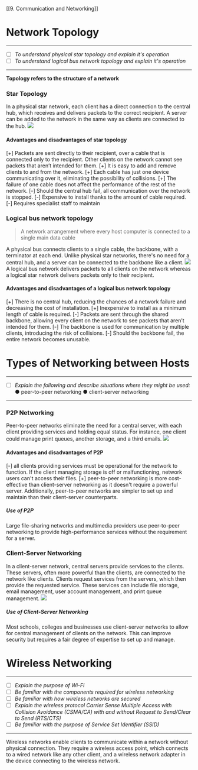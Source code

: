 [[9. Communication and Networking]]
# Network Topology
---
- [ ] *To understand physical star topology and explain it's operation*
- [ ] *To understand logical bus network topology and explain it's operation*
---
**Topology refers to the structure of a network**
### Star Topology
In a physical star network, each client has a direct connection to the central hub, which receives and delivers packets to the correct recipient. A server can be added to the network in the same way as clients are connected to the hub.
![](https://upload.wikimedia.org/wikipedia/commons/thumb/8/84/Star_Topology.png/220px-Star_Topology.png)
#### Advantages and disadvantages of star topology
[+] Packets are sent directly to their recipient, over a cable that is connected only to the recipient. Other clients on the network cannot see packets that aren’t intended for them.
[+] It is easy to add and remove clients to and from the network.
[+] Each cable has just one device communicating over it, eliminating the possibility of collisions.
[+] The failure of one cable does not affect the performance of the rest of the network.
[-] Should the central hub fail, all communication over the network is stopped.
[-] Expensive to install thanks to the amount of cable required.
[-] Requires specialist staff to maintain

### Logical bus network topology
>A network arrangement where every host computer is connected to a single main data cable

A physical bus connects clients to a single cable, the backbone, with a terminator at each end. Unlike physical star networks, there's no need for a central hub, and a server can be connected to the backbone like a client.
![](https://upload.wikimedia.org/wikipedia/commons/thumb/4/47/BusNetwork.svg/220px-BusNetwork.svg.png)
A logical bus network delivers packets to all clients on the network whereas a logical star network delivers packets only to their recipient.

#### Advantages and disadvantages of a logical bus network topology
[+] There is no central hub, reducing the chances of a network failure and decreasing the cost of installation.
[+] Inexpensive to install as a minimum length of cable is required.
[-] Packets are sent through the shared backbone, allowing every client on the network to see packets that aren’t intended for them.
[-] The backbone is used for communication by multiple clients, introducing the risk of collisions. 
[-] Should the backbone fail, the entire network becomes unusable.

# Types of Networking between Hosts
---
- [ ] *Explain the following and describe situations where they might be used:*
	● peer-to-peer networking 
	● client-server networking
---
### P2P Networking
Peer-to-peer networks eliminate the need for a central server, with each client providing services and holding equal status. For instance, one client could manage print queues, another storage, and a third emails.
![](https://upload.wikimedia.org/wikipedia/commons/thumb/9/9e/P2P_network.svg/200px-P2P_network.svg.png)
#### Advantages and disadvantages of P2P
[-] all clients providing services must be operational for the network to function. If the client managing storage is off or malfunctioning, network users can't access their files.
[+] peer-to-peer networking is more cost-effective than client-server networking as it doesn't require a powerful server. Additionally, peer-to-peer networks are simpler to set up and maintain than their client-server counterparts.

##### Use of P2P
Large file-sharing networks and multimedia providers use peer-to-peer networking to provide high-performance services without the requirement for a server.

### Client-Server Networking 
In a client-server network, central servers provide services to the clients. These servers, often more powerful than the clients, are connected to the network like clients. Clients request services from the servers, which then provide the requested service. These services can include file storage, email management, user account management, and print queue management.
![](https://upload.wikimedia.org/wikipedia/commons/thumb/c/c9/Client-server-model.svg/250px-Client-server-model.svg.png)
##### Use of Client-Server Networking
Most schools, colleges and businesses use client-server networks to allow for central management of clients on the network. This can improve security but requires a fair degree of expertise to set up and manage.
# Wireless Networking
---
- [ ] *Explain the purpose of Wi-Fi* 
- [ ] *Be familiar with the components required for wireless networking* 
- [ ] *Be familiar with how wireless networks are secured* 
- [ ] *Explain the wireless protocol Carrier Sense Multiple Access with Collision Avoidance (CSMA/CA) with and without Request to Send/Clear to Send (RTS/CTS)* 
- [ ] *Be familiar with the purpose of Service Set Identifier (SSID)*
---
Wireless networks enable clients to communicate within a network without physical connection. They require a wireless access point, which connects to a wired network like any other client, and a wireless network adapter in the device connecting to the wireless network.


